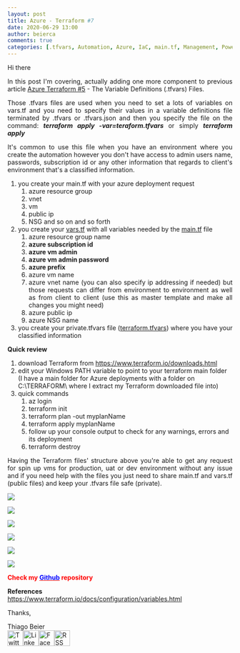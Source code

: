 ```yaml
---
layout: post
title: Azure - Terraform #7
date: 2020-06-29 13:00
author: beierca
comments: true
categories: [.tfvars, Automation, Azure, IaC, main.tf, Management, Powershell, Terraform, ubuntu, vars.tf, vm]
---
```

<p><!-- wp:paragraph --></p><p style="text-align:justify;">Hi there</p><p style="text-align:justify;">In this post I'm covering, actually adding one more component to previous article <a href="https://thiagobeier.wordpress.com/2020/06/11/azure-terraform-5/" target="_blank" rel="noopener">Azure Terraform #5</a> - The Variable Definitions (.tfvars) Files.</p><p style="text-align:justify;">Those .tfvars files are used when you need to set a lots of variables on vars.tf and you need to specify their values in a variable definitions file terminated by .tfvars or .tfvars.json and then you specify the file on the command: <em><strong>terraform apply -var=teraform.tfvars</strong></em> or simply <em><strong>terraform apply</strong></em></p><p style="text-align:justify;">It's common to use this file when you have an environment where you create the automation however you don't have access to admin users name, passwords, subscription id or any other information that regards to client's environment that's a classified information.</p><ol style="text-align:justify;"><li>you create your main.tf with your azure deployment request<ol><li>azure resource group</li><li>vnet</li><li>vm</li><li>public ip</li><li>NSG and so on and so forth</li></ol></li><li>you create your <a href="https://thiagobeierblog.blob.core.windows.net/posts/azure/terraform/7/vars.tf" target="_blank" rel="noopener">vars.tf</a> with all variables needed by the <a href="https://thiagobeierblog.blob.core.windows.net/posts/azure/terraform/7/main.tf" target="_blank" rel="noopener">main.tf</a> file<ol><li>azure resource group name</li><li><strong>azure subscription id</strong></li><li><strong>azure vm admin</strong></li><li><strong>azure vm admin password</strong></li><li><strong>azure prefix</strong></li><li>azure vm name</li><li>azure vnet name (you can also specify ip addressing if needed) but those requests can differ from environment to environment as well as from client to client (use this as master template and make all changes you might need)</li><li>azure public ip</li><li>azure NSG name</li></ol></li><li>you create your private.tfvars file (<a href="https://thiagobeierblog.blob.core.windows.net/posts/azure/terraform/7/terraform.tfvars" target="_blank" rel="noopener">terraform.tfvars</a>) where you have your classified information</li></ol><p><strong>Quick review</strong></p><ol><li>download Terraform from <a href="https://www.terraform.io/downloads.html" target="_blank" rel="noopener">https://www.terraform.io/downloads.html</a></li><li>edit your Windows PATH variable to point to your terraform main folder (I have a main folder for Azure deployments with a folder on C:\TERRAFORM\ where I extract my Terraform downloaded file into)</li><li>quick commands<ol><li>az login</li><li>terraform init</li><li>terraform plan -out myplanName</li><li>terraform apply myplanName</li><li>follow up your console output to check for any warnings, errors and its deployment</li><li>terraform destroy</li></ol></li></ol><p style="text-align:justify;">Having the Terraform files' structure above you're able to get any request for spin up vms for production, uat or dev environment without any issue and if you need help with the files you just need to share main.tf and vars.tf (public files) and keep your .tfvars file safe (private).</p><p><img style="max-width:100%;" src="https://thiagobeierblog.blob.core.windows.net/posts/azure/terraform/7/Screenshot_39.png" /></p><p><img style="max-width:100%;" src="https://thiagobeierblog.blob.core.windows.net/posts/azure/terraform/7/Screenshot_40.png" /></p><p><img style="max-width:100%;" src="https://thiagobeierblog.blob.core.windows.net/posts/azure/terraform/7/Screenshot_41.png" /></p><p><img style="max-width:100%;" src="https://thiagobeierblog.blob.core.windows.net/posts/azure/terraform/7/Screenshot_54.png" /></p><p><img style="max-width:100%;" src="https://thiagobeierblog.blob.core.windows.net/posts/azure/terraform/7/Screenshot_55.png" /></p><p><img style="max-width:100%;" src="https://thiagobeierblog.blob.core.windows.net/posts/azure/terraform/7/Screenshot_56.png" /></p><p><strong><span style="color:#ff0000;">Check my <a style="color:#ff0000;" href="https://github.com/thiagobeier/scripts/blob/master/README.md"><span style="color:#0000ff;">Github</span></a> repository</span></strong></p><p><strong>References</strong><br /><a href="https://www.terraform.io/docs/configuration/variables.html" target="_blank" rel="noopener">https://www.terraform.io/docs/configuration/variables.html</a></p><p><!-- /wp:paragraph -->

<!-- wp:paragraph --></p><p>Thanks,</p><p><!-- /wp:paragraph -->

<!-- wp:paragraph --></p><p>Thiago Beier<br /><a href="https://twitter.com/thiagobeier"><img title="Twitter" src="https://socialmediawidgets.files.wordpress.com/2014/03/twitter1.png" alt="Twitter" width="35" height="35" /></a><a href="https://www.linkedin.com/in/tbeier/"><img title="LinkedIn" src="https://socialmediawidgets.files.wordpress.com/2014/03/linkedin1.png" alt="LinkedIn" width="35" height="35" /></a><a href="https://www.facebook.com/TheBeier/"><img title="Facebook" src="https://socialmediawidgets.files.wordpress.com/2014/03/facebook1.png" alt="Facebook" width="35" height="35" /></a><a href="https://thiagobeier.wordpress.com/feed/"><img title="RSS" src="https://socialmediawidgets.files.wordpress.com/2014/03/rss1.png" alt="RSS" width="35" height="35" /></a></p><p>&nbsp;</p><!-- /wp:paragraph -->
